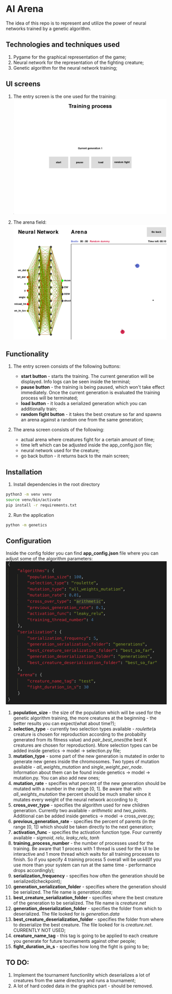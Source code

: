 # AI Arena

The idea of this repo is to represent and utilize the power of neural networks trained by a genetic algorithm.

## Technologies and techniques used

1. Pygame for the graphical representation of the game;
2. Neural network for the representation of the fighting creature;
3. Genetic algorithm for the neural network training;

## UI screens

1. The entry screen is the one used for the training:
![main screen](images/entry.png)

2. The arena field:
![arena screen](images/arena.png)

## Functionality

1. The entry screen consists of the following buttons:
   -    **start button** - starts the training. The current generation will be displayed. Info logs can be seen inside the terminal;
   -    **pause button** - the training is being paused, which won't take effect immediately. Once the current generation is evaluated the training process will be terminated;
   -    **load button** - it loads a serialized generation which you can additionally train;
   -    **random fight button** - it takes the best creature so far and spawns an arena against a random one from the same generation;
  
2. The arena screen consists of the following:
    -   actual arena where creatures fight for a certain amount of time;
    -   time left which can be adjusted inside the app_config.json file;
    -   neural network used for the creature;
    -   go back button - it returns back to the main screen;

## Installation
1. Install dependencies in the root directory
```bash
python3 -m venv venv
source venv/bin/activate
pip install -r requirements.txt
```

2. Run the application
```bash
python -m genetics
```

## Configuration
Inside the config folder you can find **app_config.json** file where you can adjust some of the algorithm parameters:
![configuration](images/config.png)

1. **population_size** - the size of the population which will be used for the genetic algorithm training, the more creatures at the beginning - the better results you can expect(what about time?);
2. **selection_type** - currently two selection types available - *roulette*(a creature is chosen for reproduction according to the probabilty generated from its fitness value) and *pair_best_ones*(the best K creatures are chosen for reproduction). More selection types can be added inside genetics -> model -> selection.py file;
3. **mutation_type** - some part of the new generation is mutated in order to generate new genes inside the chromosomes. Two types of mutation available - *all_weights_mutation* and *single_weight_per_node*. Information about them can be found inside genetics -> model -> mutation.py. You can also add new ones;
4. **mutation_rate** - specifies what percent of the new generation should be mutated with a number in the range [0, 1]. Be aware that with *all_weights_mutation* the percent should be much smaller since it mutates every weight of the neural network according to it;
5. **cross_over_type** - specifies the algorithm used for new children generation. Currently two available - *arithmetic* and *two_points*. Additional can be added inside genetics -> model -> cross_over.py;
6. **previous_generation_rate** - specifies the percent of parents (in the range [0, 1]) which should be taken directly to the next generation;
7. **activation_func** - specifies the activation function type. Four currently available - *sigmoid*, *relu*, *leaky_relu*, *tanh*
8. **training_process_number** - the number of processes used for the training. Be aware that 1 process with 1 thread is used for the UI to be interactive and 1 more thread which waits for all training processes to finish. So if you specify 4 training process 5 overall will be used(If you use more than your system can run at the same time - performance drops accordingly);
9. **serialization_frequency** - specifies how often the generation should be serialized(checkpoint);
10. **generation_serialization_folder** - specifies where the generation should be serialized. The file name is *generation.data*;
11. **best_creature_serialization_folder** - specifies where the best creature of the generation to be serialized. The file name is *creature.net*
12. **generation_deserialization_folder** - specifies the folder from which to deserialized. The file looked for is *generation.data*
13. **best_creature_deserialization_folder** - specifies the folder from where to deserialize the best creature. The file looked for is *creature.net*. CURRENTLY NOT USED;
14. **creature_name_tag** - this tag is going to be applied to each creature you generate for future tournaments against other people;
15. **fight_duration_in_s** - specifies how long the fight is going to be;


## TO DO:
1. Implement the tournament functionlity which deserializes a lot of creatures from the same directory and runs a tournament;
2. A lot of hard coded data in the graphics part - should be removed.